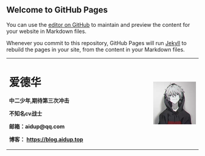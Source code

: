 ## Welcome to GitHub Pages

You can use the [editor on GitHub](https://github.com/aidup/aidup.github.com/edit/master/index.md) to maintain and preview the content for your website in Markdown files.

Whenever you commit to this repository, GitHub Pages will run [Jekyll](https://jekyllrb.com/) to rebuild the pages in your site, from the content in your Markdown files.
  <tr>
  <?php
        echo "Hello world!";
    ?>
  </tr>
<table border="0">
  <tr>
    <td width="75%">
      <h1>爱德华</h1>
      <p><b>中二少年,期待第三次冲击</b></p>
      <p><b>不知名cv战士</b></p>
      <p><b>邮箱：aidup@qq.com</b></p>
      <p><b>博客：
        <a href="https://blog.aidup.top">https://blog.aidup.top</a></b></p></td>
    <td width="25%">
      <img src="/EC3360F75168F7734D64776BA3E9E855.jpg" width="100%">      
    </td>
  </tr>
</table>
